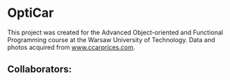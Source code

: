# OptiCar

This project was created for the Advanced Object-oriented and Functional Programming course at the Warsaw University of Technology. 
Data and photos acquired from www.ccarprices.com.

## Collaborators:
